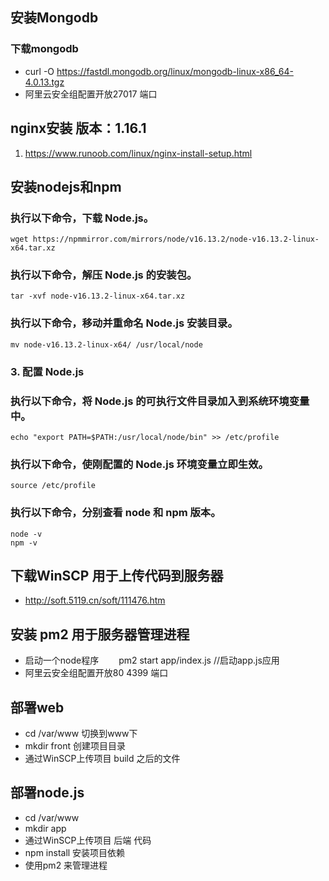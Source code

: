 ## 安装Mongodb
### 下载mongodb
- curl -O https://fastdl.mongodb.org/linux/mongodb-linux-x86_64-4.0.13.tgz
- 阿里云安全组配置开放27017 端口


## nginx安装 版本：1.16.1
  1. https://www.runoob.com/linux/nginx-install-setup.html

## 安装nodejs和npm
### 执行以下命令，下载 Node.js。
    wget https://npmmirror.com/mirrors/node/v16.13.2/node-v16.13.2-linux-x64.tar.xz
### 执行以下命令，解压 Node.js 的安装包。
    tar -xvf node-v16.13.2-linux-x64.tar.xz
### 执行以下命令，移动并重命名 Node.js 安装目录。
    mv node-v16.13.2-linux-x64/ /usr/local/node
### 3. 配置 Node.js
### 执行以下命令，将 Node.js 的可执行文件目录加入到系统环境变量中。
    echo "export PATH=$PATH:/usr/local/node/bin" >> /etc/profile
### 执行以下命令，使刚配置的 Node.js 环境变量立即生效。
    source /etc/profile
### 执行以下命令，分别查看 node 和 npm 版本。
    node -v
    npm -v

## 下载WinSCP 用于上传代码到服务器
- http://soft.5119.cn/soft/111476.htm

## 安装 pm2 用于服务器管理进程
- 启动一个node程序 　　pm2 start app/index.js        //启动app.js应用
- 阿里云安全组配置开放80 4399 端口

## 部署web
- cd /var/www          切换到www下
- mkdir front  创建项目目录
- 通过WinSCP上传项目 build 之后的文件

## 部署node.js
- cd /var/www
- mkdir app
- 通过WinSCP上传项目 后端 代码
- npm install 安装项目依赖
- 使用pm2 来管理进程